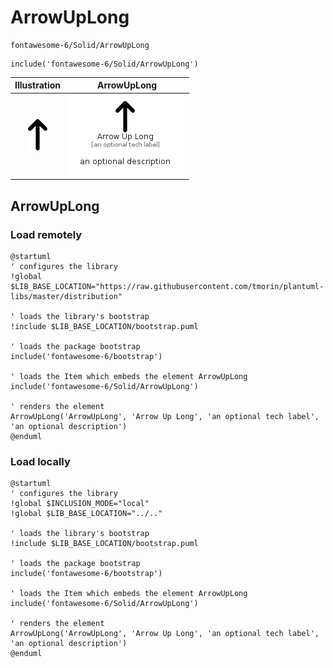 # ArrowUpLong


```text
fontawesome-6/Solid/ArrowUpLong
```

```text
include('fontawesome-6/Solid/ArrowUpLong')
```



| Illustration | ArrowUpLong |
| :---: | :---: |
| ![illustration for Illustration](../../fontawesome-6/Solid/ArrowUpLong.png) | ![illustration for ArrowUpLong](../../fontawesome-6/Solid/ArrowUpLong.Local.png) |




## ArrowUpLong

### Load remotely
```plantuml
@startuml
' configures the library
!global $LIB_BASE_LOCATION="https://raw.githubusercontent.com/tmorin/plantuml-libs/master/distribution"

' loads the library's bootstrap
!include $LIB_BASE_LOCATION/bootstrap.puml

' loads the package bootstrap
include('fontawesome-6/bootstrap')

' loads the Item which embeds the element ArrowUpLong
include('fontawesome-6/Solid/ArrowUpLong')

' renders the element
ArrowUpLong('ArrowUpLong', 'Arrow Up Long', 'an optional tech label', 'an optional description')
@enduml
```

### Load locally
```plantuml
@startuml
' configures the library
!global $INCLUSION_MODE="local"
!global $LIB_BASE_LOCATION="../.."

' loads the library's bootstrap
!include $LIB_BASE_LOCATION/bootstrap.puml

' loads the package bootstrap
include('fontawesome-6/bootstrap')

' loads the Item which embeds the element ArrowUpLong
include('fontawesome-6/Solid/ArrowUpLong')

' renders the element
ArrowUpLong('ArrowUpLong', 'Arrow Up Long', 'an optional tech label', 'an optional description')
@enduml
```

